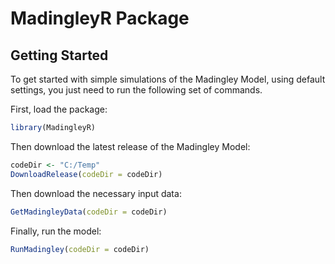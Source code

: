 # MadingleyR Package

## Getting Started

To get started with simple simulations of the Madingley Model, using default settings, you just need to run the following set of commands.

First, load the package:

```R
library(MadingleyR)
```

Then download the latest release of the Madingley Model:

```R
codeDir <- "C:/Temp"
DownloadRelease(codeDir = codeDir)
```

Then download the necessary input data:

```R
GetMadingleyData(codeDir = codeDir)
```

Finally, run the model:
```R
RunMadingley(codeDir = codeDir)
```
